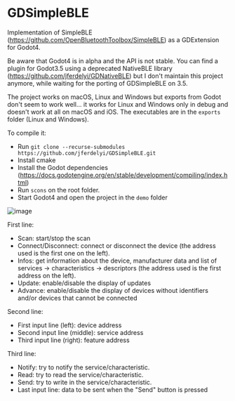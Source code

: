 # GDSimpleBLE
Implementation of SimpleBLE (https://github.com/OpenBluetoothToolbox/SimpleBLE) as a GDExtension for Godot4.

Be aware that Godot4 is in alpha and the API is not stable.
You can find a plugin for Godot3.5 using a deprecated NativeBLE library (https://github.com/jferdelyi/GDNativeBLE) but I don't maintain this project anymore, while waiting for the porting of GDSimpleBLE on 3.5.

The project works on macOS, Linux and Windows but exports from Godot don't seem to work well... it works for Linux and Windows only in debug and doesn't work at all on macOS and iOS. The executables are in the `exports` folder (Linux and Windows).

To compile it:
 - Run `git clone --recurse-submodules https://github.com/jferdelyi/GDSimpleBLE.git`
 - Install cmake
 - Install the Godot dependencies (https://docs.godotengine.org/en/stable/development/compiling/index.html)
 - Run `scons` on the root folder.
 - Start Godot4 and open the project in the `demo` folder
 
 ![image](https://user-images.githubusercontent.com/4105962/187994856-678642c8-8a94-4c1e-8535-ef5df80c1b77.png)

First line:
 - Scan: start/stop the scan
 - Connect/Disconnect: connect or disconnect the device (the address used is the first one on the left).
 - Infos: get information about the device, manufacturer data and list of services -> characteristics -> descriptors (the address used is the first address on the left).
 - Update: enable/disable the display of updates
 - Advance: enable/disable the display of devices without identifiers and/or devices that cannot be connected
 
Second line:
 - First input line (left): device address
 - Second input line (middle): service address
 - Third input line (right): feature address
 
Third line:
 - Notify: try to notify the service/characteristic.
 - Read: try to read the service/characteristic.
 - Send: try to write in the service/characteristic.
 - Last input line: data to be sent when the "Send" button is pressed
